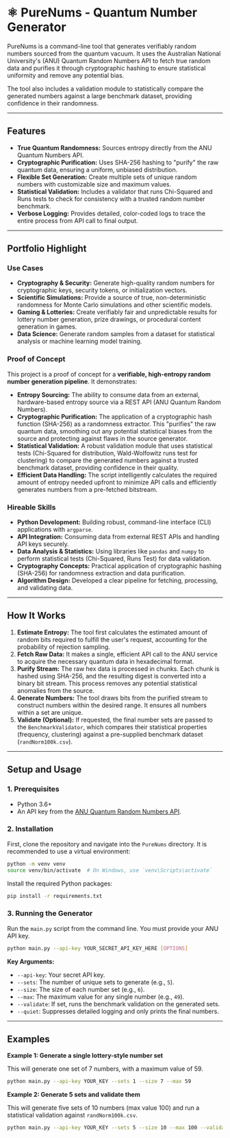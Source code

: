 # ⚛️ PureNums - Quantum Number Generator

PureNums is a command-line tool that generates verifiably random numbers sourced from the quantum vacuum. It uses the Australian National University's (ANU) Quantum Random Numbers API to fetch true random data and purifies it through cryptographic hashing to ensure statistical uniformity and remove any potential bias.

The tool also includes a validation module to statistically compare the generated numbers against a large benchmark dataset, providing confidence in their randomness.

---

## Features

*   **True Quantum Randomness:** Sources entropy directly from the ANU Quantum Numbers API.
*   **Cryptographic Purification:** Uses SHA-256 hashing to "purify" the raw quantum data, ensuring a uniform, unbiased distribution.
*   **Flexible Set Generation:** Create multiple sets of unique random numbers with customizable size and maximum values.
*   **Statistical Validation:** Includes a validator that runs Chi-Squared and Runs tests to check for consistency with a trusted random number benchmark.
*   **Verbose Logging:** Provides detailed, color-coded logs to trace the entire process from API call to final output.

---
## Portfolio Highlight

### Use Cases
*   **Cryptography & Security:** Generate high-quality random numbers for cryptographic keys, security tokens, or initialization vectors.
*   **Scientific Simulations:** Provide a source of true, non-deterministic randomness for Monte Carlo simulations and other scientific models.
*   **Gaming & Lotteries:** Create verifiably fair and unpredictable results for lottery number generation, prize drawings, or procedural content generation in games.
*   **Data Science:** Generate random samples from a dataset for statistical analysis or machine learning model training.

### Proof of Concept
This project is a proof of concept for a **verifiable, high-entropy random number generation pipeline**. It demonstrates:
*   **Entropy Sourcing:** The ability to consume data from an external, hardware-based entropy source via a REST API (ANU Quantum Random Numbers).
*   **Cryptographic Purification:** The application of a cryptographic hash function (SHA-256) as a randomness extractor. This "purifies" the raw quantum data, smoothing out any potential statistical biases from the source and protecting against flaws in the source generator.
*   **Statistical Validation:** A robust validation module that uses statistical tests (Chi-Squared for distribution, Wald-Wolfowitz runs test for clustering) to compare the generated numbers against a trusted benchmark dataset, providing confidence in their quality.
*   **Efficient Data Handling:** The script intelligently calculates the required amount of entropy needed upfront to minimize API calls and efficiently generates numbers from a pre-fetched bitstream.

### Hireable Skills
*   **Python Development:** Building robust, command-line interface (CLI) applications with `argparse`.
*   **API Integration:** Consuming data from external REST APIs and handling API keys securely.
*   **Data Analysis & Statistics:** Using libraries like `pandas` and `numpy` to perform statistical tests (Chi-Squared, Runs Test) for data validation.
*   **Cryptography Concepts:** Practical application of cryptographic hashing (SHA-256) for randomness extraction and data purification.
*   **Algorithm Design:** Developed a clear pipeline for fetching, processing, and validating data.

---

## How It Works

1.  **Estimate Entropy:** The tool first calculates the estimated amount of random bits required to fulfill the user's request, accounting for the probability of rejection sampling.
2.  **Fetch Raw Data:** It makes a single, efficient API call to the ANU service to acquire the necessary quantum data in hexadecimal format.
3.  **Purify Stream:** The raw hex data is processed in chunks. Each chunk is hashed using SHA-256, and the resulting digest is converted into a binary bit stream. This process removes any potential statistical anomalies from the source.
4.  **Generate Numbers:** The tool draws bits from the purified stream to construct numbers within the desired range. It ensures all numbers within a set are unique.
5.  **Validate (Optional):** If requested, the final number sets are passed to the `BenchmarkValidator`, which compares their statistical properties (frequency, clustering) against a pre-supplied benchmark dataset (`randNorm100k.csv`).

---

## Setup and Usage

### 1. Prerequisites

*   Python 3.6+
*   An API key from the [ANU Quantum Random Numbers API](https://quantumnumbers.anu.edu.au/).

### 2. Installation

First, clone the repository and navigate into the `PureNums` directory. It is recommended to use a virtual environment:

```bash
python -m venv venv
source venv/bin/activate  # On Windows, use `venv\Scripts\activate`
```

Install the required Python packages:

```bash
pip install -r requirements.txt
```

### 3. Running the Generator

Run the `main.py` script from the command line. You must provide your ANU API key.

```bash
python main.py --api-key YOUR_SECRET_API_KEY_HERE [OPTIONS]
```

**Key Arguments:**

*   `--api-key`: Your secret API key.
*   `--sets`: The number of unique sets to generate (e.g., `5`).
*   `--size`: The size of each number set (e.g., `6`).
*   `--max`: The maximum value for any single number (e.g., `49`).
*   `--validate`: If set, runs the benchmark validation on the generated sets.
*   `--quiet`: Suppresses detailed logging and only prints the final numbers.

---

## Examples

**Example 1: Generate a single lottery-style number set**

This will generate one set of 7 numbers, with a maximum value of 59.

```bash
python main.py --api-key YOUR_KEY --sets 1 --size 7 --max 59
```

**Example 2: Generate 5 sets and validate them**

This will generate five sets of 10 numbers (max value 100) and run a statistical validation against `randNorm100k.csv`.

```bash
python main.py --api-key YOUR_KEY --sets 5 --size 10 --max 100 --validate
```
